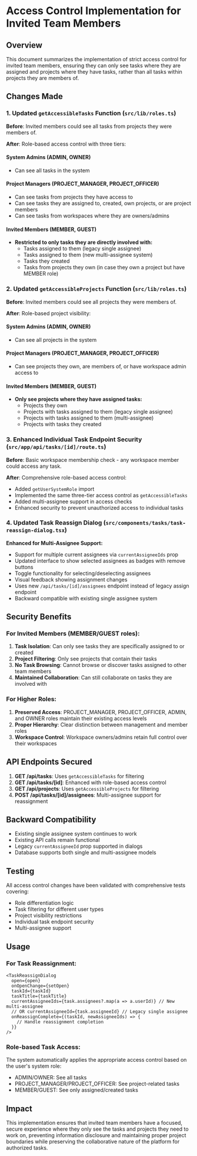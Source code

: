 # Access Control Implementation for Invited Team Members

## Overview
This document summarizes the implementation of strict access control for invited team members, ensuring they can only see tasks where they are assigned and projects where they have tasks, rather than all tasks within projects they are members of.

## Changes Made

### 1. Updated `getAccessibleTasks` Function (`src/lib/roles.ts`)

**Before**: Invited members could see all tasks from projects they were members of.

**After**: Role-based access control with three tiers:

#### System Admins (ADMIN, OWNER)
- Can see all tasks in the system

#### Project Managers (PROJECT_MANAGER, PROJECT_OFFICER)
- Can see tasks from projects they have access to
- Can see tasks they are assigned to, created, own projects, or are project members
- Can see tasks from workspaces where they are owners/admins

#### Invited Members (MEMBER, GUEST)
- **Restricted to only tasks they are directly involved with:**
  - Tasks assigned to them (legacy single assignee)
  - Tasks assigned to them (new multi-assignee system)
  - Tasks they created
  - Tasks from projects they own (in case they own a project but have MEMBER role)

### 2. Updated `getAccessibleProjects` Function (`src/lib/roles.ts`)

**Before**: Invited members could see all projects they were members of.

**After**: Role-based project visibility:

#### System Admins (ADMIN, OWNER)
- Can see all projects in the system

#### Project Managers (PROJECT_MANAGER, PROJECT_OFFICER)
- Can see projects they own, are members of, or have workspace admin access to

#### Invited Members (MEMBER, GUEST)
- **Only see projects where they have assigned tasks:**
  - Projects they own
  - Projects with tasks assigned to them (legacy single assignee)
  - Projects with tasks assigned to them (multi-assignee)
  - Projects with tasks they created

### 3. Enhanced Individual Task Endpoint Security (`src/app/api/tasks/[id]/route.ts`)

**Before**: Basic workspace membership check - any workspace member could access any task.

**After**: Comprehensive role-based access control:

- Added `getUserSystemRole` import
- Implemented the same three-tier access control as `getAccessibleTasks`
- Added multi-assignee support in access checks
- Enhanced security to prevent unauthorized access to individual tasks

### 4. Updated Task Reassign Dialog (`src/components/tasks/task-reassign-dialog.tsx`)

**Enhanced for Multi-Assignee Support:**
- Support for multiple current assignees via `currentAssigneeIds` prop
- Updated interface to show selected assignees as badges with remove buttons
- Toggle functionality for selecting/deselecting assignees
- Visual feedback showing assignment changes
- Uses new `/api/tasks/[id]/assignees` endpoint instead of legacy assign endpoint
- Backward compatible with existing single assignee system

## Security Benefits

### For Invited Members (MEMBER/GUEST roles):
1. **Task Isolation**: Can only see tasks they are specifically assigned to or created
2. **Project Filtering**: Only see projects that contain their tasks
3. **No Task Browsing**: Cannot browse or discover tasks assigned to other team members
4. **Maintained Collaboration**: Can still collaborate on tasks they are involved with

### For Higher Roles:
1. **Preserved Access**: PROJECT_MANAGER, PROJECT_OFFICER, ADMIN, and OWNER roles maintain their existing access levels
2. **Proper Hierarchy**: Clear distinction between management and member roles
3. **Workspace Control**: Workspace owners/admins retain full control over their workspaces

## API Endpoints Secured

1. **GET /api/tasks**: Uses `getAccessibleTasks` for filtering
2. **GET /api/tasks/[id]**: Enhanced with role-based access control
3. **GET /api/projects**: Uses `getAccessibleProjects` for filtering
4. **POST /api/tasks/[id]/assignees**: Multi-assignee support for reassignment

## Backward Compatibility

- Existing single assignee system continues to work
- Existing API calls remain functional
- Legacy `currentAssigneeId` prop supported in dialogs
- Database supports both single and multi-assignee models

## Testing

All access control changes have been validated with comprehensive tests covering:
- Role differentiation logic
- Task filtering for different user types
- Project visibility restrictions
- Individual task endpoint security
- Multi-assignee support

## Usage

### For Task Reassignment:
```tsx
<TaskReassignDialog
  open={open}
  onOpenChange={setOpen}
  taskId={taskId}
  taskTitle={taskTitle}
  currentAssigneeIds={task.assignees?.map(a => a.userId)} // New multi-assignee
  // OR currentAssigneeId={task.assigneeId} // Legacy single assignee
  onReassignComplete={(taskId, newAssigneeIds) => {
    // Handle reassignment completion
  }}
/>
```

### Role-based Task Access:
The system automatically applies the appropriate access control based on the user's system role:
- ADMIN/OWNER: See all tasks
- PROJECT_MANAGER/PROJECT_OFFICER: See project-related tasks
- MEMBER/GUEST: See only assigned/created tasks

## Impact

This implementation ensures that invited team members have a focused, secure experience where they only see the tasks and projects they need to work on, preventing information disclosure and maintaining proper project boundaries while preserving the collaborative nature of the platform for authorized tasks.
